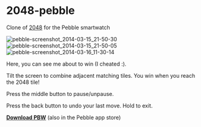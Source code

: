 2048-pebble
===========

Clone of [2048](https://github.com/gabrielecirulli/2048) for the Pebble smartwatch

![pebble-screenshot_2014-03-15_21-50-30](https://f.cloud.github.com/assets/667720/2429976/7d691394-acad-11e3-8cb4-3e72c517db17.png)
![pebble-screenshot_2014-03-15_21-50-05](https://f.cloud.github.com/assets/667720/2429977/87a7639c-acad-11e3-972c-7223b02f77d9.png)
![pebble-screenshot_2014-03-16_11-30-14](https://f.cloud.github.com/assets/667720/2431611/c657388e-ad38-11e3-8796-f154213c2300.png)


Here, you can see me about to win (I cheated :).

Tilt the screen to combine adjacent matching tiles. You win when you reach the 2048 tile!

Press the middle button to pause/unpause.

Press the back button to undo your last move. Hold to exit.

[**Download PBW**](http://www.speedyshare.com/BX29x/download/2048-pebble.pbw) (also in the Pebble app store)
